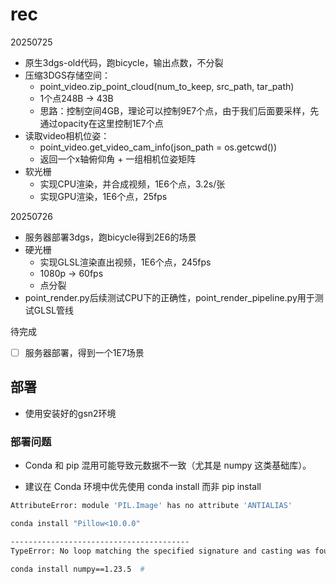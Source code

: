 # rec

20250725
- 原生3dgs-old代码，跑bicycle，输出点数，不分裂
- 压缩3DGS存储空间：
    - point_video.zip_point_cloud(num_to_keep, src_path, tar_path)
    - 1个点248B -> 43B
    - 思路：控制空间4GB，理论可以控制9E7个点，由于我们后面要采样，先通过opacity在这里控制1E7个点
- 读取video相机位姿：
    - point_video.get_video_cam_info(json_path = os.getcwd())
    - 返回一个x轴俯仰角 + 一组相机位姿矩阵
- 软光栅
    - 实现CPU渲染，并合成视频，1E6个点，3.2s/张
    - 实现GPU渲染，1E6个点，25fps

20250726
- 服务器部署3dgs，跑bicycle得到2E6的场景
- 硬光栅
    - 实现GLSL渲染直出视频，1E6个点，245fps
    - 1080p -> 60fps
    - 点分裂
- point_render.py后续测试CPU下的正确性，point_render_pipeline.py用于测试GLSL管线

待完成
- [ ] 服务器部署，得到一个1E7场景


## 部署
- 使用安装好的gsn2环境


### 部署问题
- Conda 和 pip 混用可能导致元数据不一致（尤其是 numpy 这类基础库）。

- 建议在 Conda 环境中优先使用 conda install 而非 pip install

```bash
AttributeError: module 'PIL.Image' has no attribute 'ANTIALIAS'

conda install "Pillow<10.0.0"

----------------------------------------
TypeError: No loop matching the specified signature and casting was found for ufunc greater

conda install numpy==1.23.5  # 



```
